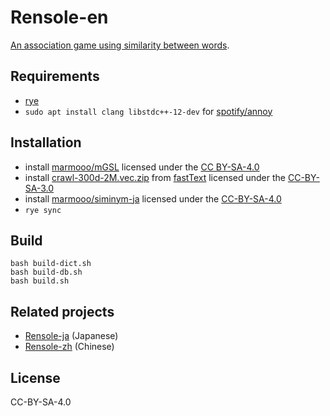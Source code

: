# Rensole-en

[An association game using similarity between words](https://marmooo.github.io/rensole-en/).

## Requirements

- [rye](https://github.com/mitsuhiko/rye)
- `sudo apt install clang libstdc++-12-dev` for
  [spotify/annoy](https://github.com/spotify/annoy)

## Installation

- install [marmooo/mGSL](https://github.com/marmooo/mgsl) licensed under the
  [CC BY-SA-4.0](http://creativecommons.org/licenses/by-sa/4.0/)
- install
  [crawl-300d-2M.vec.zip](https://dl.fbaipublicfiles.com/fasttext/vectors-english/crawl-300d-2M.vec.zip)
  from [fastText](https://fasttext.cc/docs/en/crawl-vectors.html) licensed under
  the [CC-BY-SA-3.0](https://creativecommons.org/licenses/by-sa/3.0/)
- install [marmooo/siminym-ja](https://github.com/marmooo/siminym-ja) licensed
  under the [CC-BY-SA-4.0](https://creativecommons.org/licenses/by-sa/4.0/)
- `rye sync`

## Build

```
bash build-dict.sh
bash build-db.sh
bash build.sh
```

## Related projects

- [Rensole-ja](https://github.com/marmooo/rensole-ja) (Japanese)
- [Rensole-zh](https://github.com/marmooo/rensole-zh) (Chinese)

## License

CC-BY-SA-4.0
